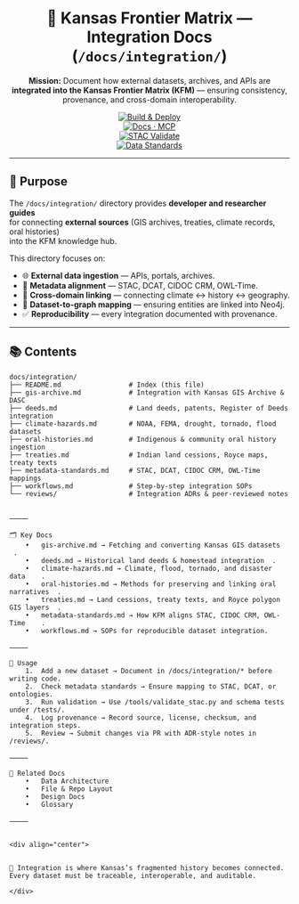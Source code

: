 <div align="center">

# 🔗 Kansas Frontier Matrix — Integration Docs (`/docs/integration/`)

**Mission:** Document how external datasets, archives, and APIs are  
**integrated into the Kansas Frontier Matrix (KFM)** — ensuring consistency,  
provenance, and cross-domain interoperability.  

[![Build & Deploy](https://github.com/bartytime4life/Kansas-Frontier-Matrix/actions/workflows/site.yml/badge.svg)](../../.github/workflows/site.yml)  
[![Docs · MCP](https://img.shields.io/badge/Docs-MCP-blue)](../)  
[![STAC Validate](https://github.com/bartytime4life/Kansas-Frontier-Matrix/actions/workflows/stac-validate.yml/badge.svg)](../../.github/workflows/stac-validate.yml)  
[![Data Standards](https://img.shields.io/badge/Standards-STAC%201.0%20%7C%20CIDOC%20CRM%20%7C%20OWL--Time-green)](README.md)  

</div>

---

## 🎯 Purpose

The `/docs/integration/` directory provides **developer and researcher guides**  
for connecting **external sources** (GIS archives, treaties, climate records, oral histories)  
into the KFM knowledge hub.  

This directory focuses on:  
- 🌐 **External data ingestion** — APIs, portals, archives.  
- 📜 **Metadata alignment** — STAC, DCAT, CIDOC CRM, OWL-Time.  
- 🔄 **Cross-domain linking** — connecting climate ↔ history ↔ geography.  
- 🧩 **Dataset-to-graph mapping** — ensuring entities are linked into Neo4j.  
- ✅ **Reproducibility** — every integration documented with provenance.  

---

## 📚 Contents

```text
docs/integration/
├── README.md                 # Index (this file)
├── gis-archive.md            # Integration with Kansas GIS Archive & DASC
├── deeds.md                  # Land deeds, patents, Register of Deeds integration
├── climate-hazards.md        # NOAA, FEMA, drought, tornado, flood datasets
├── oral-histories.md         # Indigenous & community oral history ingestion
├── treaties.md               # Indian land cessions, Royce maps, treaty texts
├── metadata-standards.md     # STAC, DCAT, CIDOC CRM, OWL-Time mappings
├── workflows.md              # Step-by-step integration SOPs
└── reviews/                  # Integration ADRs & peer-reviewed notes


⸻

🗂️ Key Docs
	•	gis-archive.md → Fetching and converting Kansas GIS datasets ￼.
	•	deeds.md → Historical land deeds & homestead integration ￼.
	•	climate-hazards.md → Climate, flood, tornado, and disaster data ￼ ￼.
	•	oral-histories.md → Methods for preserving and linking oral narratives ￼.
	•	treaties.md → Land cessions, treaty texts, and Royce polygon GIS layers ￼.
	•	metadata-standards.md → How KFM aligns STAC, CIDOC CRM, OWL-Time ￼ ￼.
	•	workflows.md → SOPs for reproducible dataset integration.

⸻

🧭 Usage
	1.	Add a new dataset → Document in /docs/integration/* before writing code.
	2.	Check metadata standards → Ensure mapping to STAC, DCAT, or ontologies.
	3.	Run validation → Use /tools/validate_stac.py and schema tests under /tests/.
	4.	Log provenance → Record source, license, checksum, and integration steps.
	5.	Review → Submit changes via PR with ADR-style notes in /reviews/.

⸻

🔗 Related Docs
	•	Data Architecture
	•	File & Repo Layout
	•	Design Docs
	•	Glossary

⸻


<div align="center">


🔗 Integration is where Kansas’s fragmented history becomes connected.
Every dataset must be traceable, interoperable, and auditable.

</div>